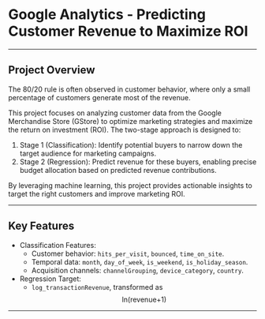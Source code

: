 # Google Analytics - Predicting Customer Revenue to Maximize ROI
---
## Project Overview
The 80/20 rule is often observed in customer behavior, where only a small percentage of customers generate most of the revenue. 

This project focuses on analyzing customer data from the Google Merchandise Store (GStore) to optimize marketing strategies and maximize the return on investment (ROI). The two-stage approach is designed to:

1. Stage 1 (Classification): Identify potential buyers to narrow down the target audience for marketing campaigns.
2. Stage 2 (Regression): Predict revenue for these buyers, enabling precise budget allocation based on predicted revenue contributions.

By leveraging machine learning, this project provides actionable insights to target the right customers and improve marketing ROI.

---

## Key Features
- Classification Features:
  - Customer behavior: `hits_per_visit`, `bounced`, `time_on_site`.
  - Temporal data: `month`, `day_of_week`, `is_weekend`, `is_holiday_season`.
  - Acquisition channels: `channelGrouping`, `device_category`, `country`.
- Regression Target:
  - `log_transactionRevenue`, transformed as $$\text{ln(revenue+1)}$$

---
